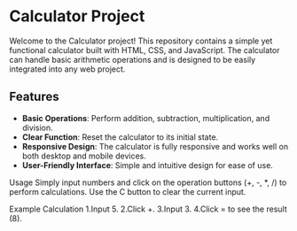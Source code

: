 # Calculator Project

Welcome to the Calculator project! This repository contains a simple yet functional calculator built with HTML, CSS, and JavaScript. The calculator can handle basic arithmetic operations and is designed to be easily integrated into any web project.

## Features

- **Basic Operations**: Perform addition, subtraction, multiplication, and division.
- **Clear Function**: Reset the calculator to its initial state.
- **Responsive Design**: The calculator is fully responsive and works well on both desktop and mobile devices.
- **User-Friendly Interface**: Simple and intuitive design for ease of use.

Usage
Simply input numbers and click on the operation buttons (+, -, *, /) to perform calculations. Use the C button to clear the current input.

Example Calculation
1.Input 5.
2.Click +.
3.Input 3.
4.Click = to see the result (8).
